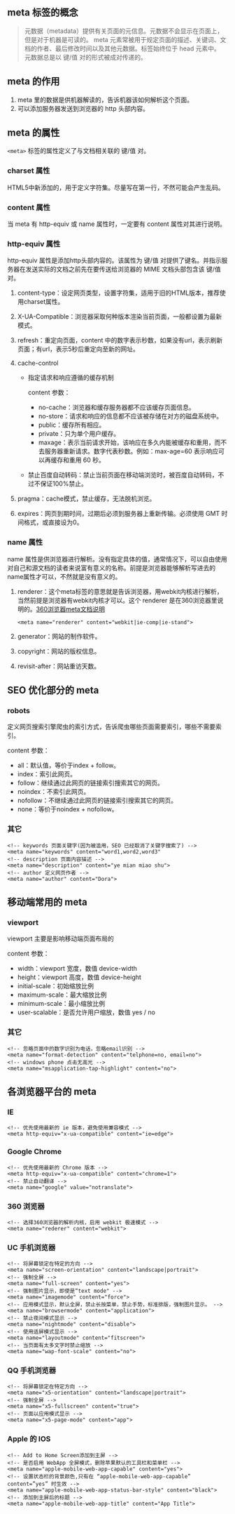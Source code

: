 ## meta 标签的概念

> 元数据（metadata）提供有关页面的元信息。元数据不会显示在页面上，但是对于机器是可读的。
> meta 元素常被用于规定页面的描述、关键词、文档的作者、最后修改时间以及其他元数据。标签始终位于 head 元素中。
> 元数据总是以 键/值 对的形式被成对传递的。

## meta 的作用
1. meta 里的数据是供机器解读的，告诉机器该如何解析这个页面。
2. 可以添加服务器发送到浏览器的 http 头部内容。


## meta 的属性
`<meta>` 标签的属性定义了与文档相关联的 键/值 对。


### charset 属性
HTML5中新添加的，用于定义字符集。尽量写在第一行，不然可能会产生乱码。
	<meta charset="UTF-8">  


### content 属性
当 meta 有 http-equiv 或 name 属性时，一定要有 content 属性对其进行说明。


### http-equiv 属性
http-equiv 属性是添加http头部内容的。该属性为 键/值 对提供了键名。并指示服务器在发送实际的文档之前先在要传送给浏览器的 MIME 文档头部包含该 键/值 对。
1. content-type：设定网页类型，设置字符集，适用于旧的HTML版本，推荐使用charset属性。
   	<meta http-equiv="content-Type" content="text/html;charset=utf-8">

2. X-UA-Compatible：浏览器采取何种版本渲染当前页面，一般都设置为最新模式。
   	<meta http-equiv="X-UA-Compatible" content="IE=edge,chrome=1">

3. refresh：重定向页面，content 中的数字表示秒数，如果没有url，表示刷新页面；有url，表示5秒后重定向至新的网址。
   	<meta http-equiv="refresh" content="5;url=https://www.baidu.com">

4. cache-control
   - 指定请求和响应遵循的缓存机制
         <meta http-equiv="cache-control" content="no-cache">

      content 参数：
     - no-cache：浏览器和缓存服务器都不应该缓存页面信息。
     - no-store：请求和响应的信息都不应该被存储在对方的磁盘系统中。
     - public：缓存所有相应。
     - private：只为单个用户缓存。
     - maxage：表示当前请求开始，该响应在多久内能被缓存和重用，而不去服务器重新请求。数字代表秒数。例如：max-age=60 表示响应可以再缓存和重用 60 秒。

   - 禁止百度自动转码：禁止当前页面在移动端浏览时，被百度自动转码，不过不保证100%禁止。
         <meta http-equiv="cache-control" content="no-siteapp">
         <meta http-equiv="cache-control" content="no-transform">

5. pragma：cache模式，禁止缓存，无法脱机浏览。
   	<meta http-equiv="pragma" content="no-cache">

6. expires：网页到期时间，过期后必须到服务器上重新传输。必须使用 GMT 时间格式，或直接设为0。
   	<meta http-equiv="expires" content="0">



### name 属性

name 属性是供浏览器进行解析。没有指定具体的值，通常情况下，可以自由使用对自己和源文档的读者来说富有意义的名称。前提是浏览器能够解析写进去的name属性才可以，不然就是没有意义的。

1. renderer：这个meta标签的意思就是告诉浏览器，用webkit内核进行解析，当然前提是浏览器有webkit内核才可以。这个 renderer 是在360浏览器里说明的。[360浏览器meta文档说明](http://se.360.cn/v6/help/meta.html)

       <meta name="renderer" content="webkit|ie-comp|ie-stand">

2. generator：网站的制作软件。
3. copyright：网站的版权信息。
4. revisit-after：网站重访天数。




## SEO 优化部分的 meta

### robots
定义网页搜索引擎爬虫的索引方式，告诉爬虫哪些页面需要索引，哪些不需要索引。
	<meta name="robots" content="index,follow">

content 参数：

- all：默认值，等价于index + follow。
- index：索引此网页。
- follow：继续通过此网页的链接索引搜索其它的网页。
- noindex：不索引此网页。
- nofollow：不继续通过此网页的链接索引搜索其它的网页。
- none：等价于noindex + nofollow。

### 其它
	<!-- keywords 页面关键字(因为被滥用，SEO 已经取消了关键字搜索了) -->
	<meta name="keywords" content="word1,word2,word3"
	<!-- description 页面内容描述 -->
	<meta name="description" content="ye mian miao shu">
	<!-- author 定义网页作者 -->
	<meta name="author" content="Dora">



## 移动端常用的 meta

### viewport
viewport 主要是影响移动端页面布局的
	<meta name="viewport" content="width=device-width, initial-scale=1.0, user-scalable=no, maximum-scale=1.0, minimum-scale=1.0">

content 参数：

- width：viewport 宽度，数值 device-width
- height：viewport 高度，数值 device-height
- initial-scale：初始缩放比例
- maximum-scale：最大缩放比例
- minimum-scale：最小缩放比例
- user-scalable：是否允许用户缩放，数值 yes / no


### 其它
	<!-- 忽略页面中的数字识别为电话，忽略email识别 -->
	<meta name="format-detection" content="telphone=no, email=no">
	<!-- windows phone 点击无高光 -->
	<meta name="msapplication-tap-highlight" content="no">




## 各浏览器平台的 meta

### IE
	<!-- 优先使用最新的 ie 版本，避免使用兼容模式 -->
	<meta http-equiv="x-ua-compatible" content="ie=edge">


### Google Chrome
	<!-- 优先使用最新的 Chrome 版本 -->
	<meta http-equiv="x-ua-compatible" content="chrome=1">
	<!-- 禁止自动翻译 -->
	<meta name="google" value="notranslate">


### 360 浏览器
	<!-- 选择360浏览器的解析内核，启用 webkit 极速模式 -->
	<meta name="rederer" content="webkit">

### UC 手机浏览器
	<!-- 将屏幕锁定在特定的方向 -->
	<meta name="screen-orientation" content="landscape|portrait">
	<!-- 强制全屏 -->
	<meta name="full-screen" content="yes">
	<!-- 强制图片显示，即使是“text mode" -->
	<meta name="imagemode" content="force">
	<!-- 应用模式显示，默认全屏，禁止长按菜单，禁止手势，标准排版，强制图片显示。 -->
	<meta name="browsermode" content="application">
	<!-- 禁止夜间模式显示 -->
	<meta name="nightmode" content="disable">
	<!-- 使用适屏模式显示 -->
	<meta name="layoutmode" content="fitscreen">
	<!-- 当页面有太多文字时禁止缩放 -->
	<meta name="wap-font-scale" content="no">


### QQ 手机浏览器
	<!-- 将屏幕锁定在特定方向 -->
	<meta name="x5-orientation" content="landscape|portrait">
	<!-- 强制全屏 -->
	<meta name="x5-fullscreen" content="true">
	<!-- 页面以应用模式显示 -->
	<meta name="x5-page-mode" content="app">


### Apple 的 IOS
	<!-- Add to Home Screen添加到主屏 -->
	<!-- 是否启用 WebApp 全屏模式，删除苹果默认的工具栏和菜单栏 -->
	<meta name="apple-mobile-web-app-capable" content="yes">
	<!-- 设置状态栏的背景颜色,只有在 “apple-mobile-web-app-capable” content=”yes” 时生效 -->
	<meta name="apple-mobile-web-app-status-bar-style" content="black">
	<!-- 添加到主屏后的标题 -->
	<meta name="apple-mobile-web-app-title" content="App Title">


